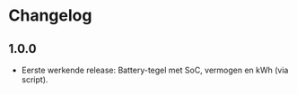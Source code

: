 # Changelog
## 1.0.0
- Eerste werkende release: Battery-tegel met SoC, vermogen en kWh (via script).
